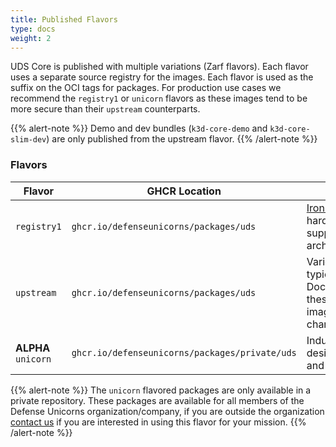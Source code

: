 ```yaml
---
title: Published Flavors
type: docs
weight: 2
---
```


UDS Core is published with multiple variations (Zarf flavors). Each flavor uses a separate source registry for the images. Each flavor is used as the suffix on the OCI tags for packages. For production use cases we recommend the `registry1` or `unicorn` flavors as these images tend to be more secure than their `upstream` counterparts.

{{% alert-note %}}
Demo and dev bundles (`k3d-core-demo` and `k3d-core-slim-dev`) are only published from the upstream flavor.
{{% /alert-note %}}

### Flavors

| Flavor                | GHCR Location                                  | Image Source                                                                                                         |
| --------------------- | ---------------------------------------------- | -------------------------------------------------------------------------------------------------------------------- |
| `registry1`           | `ghcr.io/defenseunicorns/packages/uds`         | [Ironbank](https://p1.dso.mil/services/iron-bank) - DoD hardened images (only supports amd64 architecture currently) |
| `upstream`            | `ghcr.io/defenseunicorns/packages/uds`         | Various sources, typically DockerHub/GHCR/Quay, these are the default images used by helm charts                     |
| **ALPHA** `unicorn`   | `ghcr.io/defenseunicorns/packages/private/uds` | Industry best images designed with security and minimalism in mind                                                   |

{{% alert-note %}}
The `unicorn` flavored packages are only available in a private repository. These packages are available for all members of the Defense Unicorns organization/company, if you are outside the organization [contact us](https://www.defenseunicorns.com/contactus) if you are interested in using this flavor for your mission.
{{% /alert-note %}}
